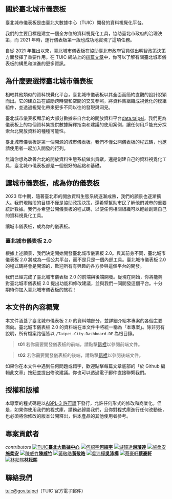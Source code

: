 

## 關於臺北城市儀表板

臺北城市儀表板是由臺北大數據中心（TUIC）開發的資料視覺化平台。

我們的主要目標是建立一個全方位的資料視覺化工具，協助臺北市政府的治理決策，而 2021 年時，運行儀表板第一版也成功地實現了這項任務。

自從 2021 年推出以來，臺北城市儀表板在協助臺北市政府官員做出明智政策決策方面發揮了重要作用。在 TUIC 網站上的[這篇文章](https://tuic.gov.taipei/zh/works/dashboard)中，你可以了解有關臺北城市儀表板的構思和演進的更多資訊。

## 為什麼要選擇臺北城市儀表板

相較其他類似的資料視覺化平台，臺北城市儀表板以其全面而簡約直觀的設計脫穎而出。它的建立旨在鼓勵跨時間和空間的交叉參照，將資料集組織成視覺化的模組組件，並透過視覺化帶來更多不同以往的發現與洞見。

臺北城市儀表板顯示的大部分數據來自台北的開放資料平台[data.taipei](https://data.taipei/)。我們更為儀表板上的每個資料集提供數據解釋指南和建議的使用案例，讓任何用戶能充分探索台北開放資料的種種可能性。

臺北城市儀表板是第一個開源的城市儀表板。我們不僅公開儀表板的程式碼，也邀請使用者一起加入開發的行列。

無論你想為改善台北的開放資料生態系統做出貢獻，還是創建自己的資料視覺化工具，臺北城市儀表板都是一個很好的起點和基礎。

## 讓城市儀表板，成為你的儀表板

2023 年中期，隨著臺北市的開放資料生態系統逐漸成熟，我們的願景也逐漸擴大。我們現階段的目標不僅是協助政策決策，還希望幫助市民了解他們城市的重要統計數據。我們亦希望公開儀表板的程式碼，以便任何相關組織可以輕鬆創建自己的資料視覺化工具。

讓城市儀表板，成為你的儀表板。

### 臺北城市儀表板 2.0

根據上述願景，我們決定開始開發臺北城市儀表板 2.0。與其前身不同，臺北城市儀表板 2.0 將成為一個公共平台，而不是只是一個內部工具。臺北城市儀表板 2.0 的程式碼將會是開源的，歡迎所有有興趣的各方參與這個平台的開發。

我們已經完成了臺北城市儀表板 2.0 的前端與後端開發。從現在開始，你將能夠對臺北城市儀表板 2.0 提出功能和修改建議，並與我們一同開發這個平台。十分期待你加入臺北城市儀表板的旅程！

## 本文件的內容概覽

本文件涵蓋了臺北城市儀表板 2.0 的資料端部分，並詳細介紹本專案的各個主要面向。臺北城市儀表板 2.0 的資料端在本文件中將統一稱為「本專案」。除非另有說明，所有檔案路徑皆以 `/Taipei-City-Dashboard-DE` 為根目錄。

> **t01**
> 若你需要開發儀表板的前端，請點擊[這裡](/front-end)以參閱前端文件。

> **t02**
> 若你需要開發儀表板的後端，請點擊[這裡](/back-end)以參閱後端文件。

如果你在本文件中遇到任何問題或錯字，歡迎點擊每篇文章底部的「於 Github 編輯此文章」按鈕並提出修改建議。你也可以透過電子郵件直接聯繫我們。

## 授權和版權

本專案的程式碼是以[AGPL-3 許可證](https://github.com/tpe-doit/Taipei-City-Dashboard/blob/main/LICENSE)下發行，允許任何形式的修改和商業化。但是，如果你使用我們的程式庫，請務必歸屬我們，且你對程式庫進行任何改動後，也必須將你修改的版本公開釋出，供本產品的其他使用者參考。

## 專案貢獻者

_contributors_
[![TUIC](/images/contributors/tuic.png)**臺北大數據中心**](https://tuic.gov.taipei)
[![何紹宇](https://avatars.githubusercontent.com/u/105908220?v=4)**何紹宇**](https://github.com/igorho2000)
[![游璿達](https://avatars.githubusercontent.com/u/28524902?v=4)**游璿達**](https://github.com/iimahao)
[![施柔安](https://avatars.githubusercontent.com/u/38744279?v=4)**施柔安**](https://github.com/ann125697)
[![陳威竹](https://avatars.githubusercontent.com/u/141092596?v=4)**陳威竹**](https://github.com/Chu-c-git)
[![黃敬皓](https://avatars.githubusercontent.com/u/70930600?v=4)**黃敬皓**](https://github.com/JHH11)
[![吳沛樺](https://avatars.githubusercontent.com/u/22194851?v=4)**吳沛樺**](https://github.com/power80203)
[![蔡豪軒](https://avatars.githubusercontent.com/u/42313425?v=4)**蔡豪軒**](https://github.com/ttom525tw)
[![林耘熙](https://avatars.githubusercontent.com/u/99649841?v=4)**林耘熙**](https://github.com/freetime007)

## 聯絡我們

tuic@gov.taipei（TUIC 官方電子郵件）
